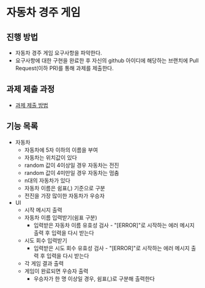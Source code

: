 # 자동차 경주 게임
## 진행 방법
* 자동차 경주 게임 요구사항을 파악한다.
* 요구사항에 대한 구현을 완료한 후 자신의 github 아이디에 해당하는 브랜치에 Pull Request(이하 PR)를 통해 과제를 제출한다.

## 과제 제출 과정
* [과제 제출 방법](https://github.com/next-step/nextstep-docs/tree/master/precourse)

## 기능 목록
* 자동차
  * 자동차에 5자 이하의 이름을 부여
  * 자동차는 위치값이 있다
  * random 값이 4이상일 경우 자동차는 전진
  * random 값이 4미만일 경우 자동차는 멈춤
  * n대의 자동차가 있다
  * 자동차 이름은 쉼표(,) 기준으로 구분
  * 전진을 가장 많이한 자동차가 우승자
* UI
  * 시작 메시지 출력
  * 자동차 이름 입력받기(쉼표 구분)
    * 입력받은 자동차 이름 유효성 검사 - "[ERROR]"로 시작하는 에러 메시지 출력 후 입력을 다시 받는다
  * 시도 회수 입력받기
    * 입력받은 시도 회수 유효성 검사 - "[ERROR]"로 시작하는 에러 메시지 출력 후 입력을 다시 받는다
  * 각 게임 결과 출력
  * 게임이 완료되면 우승자 출력
    * 우승자가 한 명 이상일 경우, 쉼표(,)로 구분해 출력한다
  